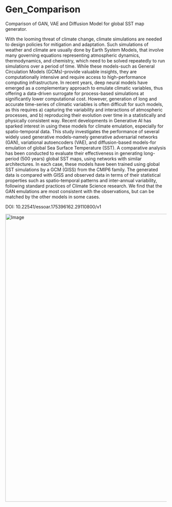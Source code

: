 # Gen_Comparison
Comparison of GAN, VAE and Diffusion Model for global SST map generator.

With the looming threat of climate change, climate simulations are needed to design policies for mitigation and adaptation. Such simulations of weather and climate are usually done by Earth System Models, that involve many governing equations representing atmospheric dynamics, thermodynamics, and chemistry, which need to be solved repeatedly to run simulations over a period of time. While these models-such as General Circulation Models (GCMs)-provide valuable insights, they are computationally intensive and require access to high-performance computing infrastructure. In recent years, deep neural models have emerged as a complementary approach to emulate climatic variables, thus offering a data-driven surrogate for process-based simulations at significantly lower computational cost. However, generation of long and accurate time-series of climatic variables is often difficult for such models, as this requires a) capturing the variability and interactions of atmospheric processes, and b) reproducing their evolution over time in a statistically and physically consistent way. Recent developments in Generative AI has sparked interest in using these models for climate emulation, especially for spatio-temporal data. This study investigates the performance of several widely used generative models-namely generative adversarial networks (GAN), variational autoencoders (VAE), and diffusion-based models-for emulation of global Sea Surface Temperature (SST). A comparative analysis has been conducted to evaluate their effectiveness in generating long-period (500 years) global SST maps, using networks with similar architectures. In each case, these models have been trained using global SST simulations by a GCM (GISS) from the CMIP6 family. The generated data is compared with GISS and observed data in terms of their statistical properties such as spatio-temporal patterns and inter-annual variability, following standard practices of Climate Science research. We find that the GAN emulations are most consistent with the observations, but can be matched by the other models in some cases.

DOI: 10.22541/essoar.175396162.29110800/v1

<img width="836" height="899" alt="Image" src="https://github.com/user-attachments/assets/14c99a4c-4d20-461f-9020-0fdd0b7fe75c" />
